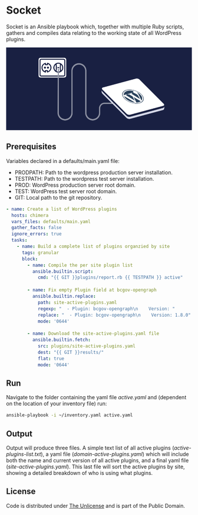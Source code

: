 # Socket

Socket is an Ansible playbook which, together with multiple Ruby scripts, gathers and compiles data relating to the working state of all WordPress plugins.

![Socket](socket.webp)

## Prerequisites

Variables declared in a defaults/main.yaml file:

- PRODPATH: Path to the wordpress production server installation.
- TESTPATH: Path to the wordpress test server installation.
- PROD: WordPress production server root domain.
- TEST: WordPress test server root domain.
- GIT: Local path to the git repository.

```yaml
- name: Create a list of WordPress plugins
  hosts: chimera
  vars_files: defaults/main.yaml
  gather_facts: false
  ignore_errors: true
  tasks:
    - name: Build a complete list of plugins organzied by site
      tags: granular
      block:
        - name: Compile the per site plugin list
          ansible.builtin.script:
            cmd: "{{ GIT }}plugins/report.rb {{ TESTPATH }} active"

        - name: Fix empty Plugin field at bcgov-opengraph
          ansible.builtin.replace:
            path: site-active-plugins.yaml
            regexp: "  - Plugin: bcgov-opengraph\n    Version: "
            replace: "  - Plugin: bcgov-opengraph\n    Version: 1.8.0"
            mode: '0644'

        - name: Download the site-active-plugins.yaml file
          ansible.builtin.fetch:
            src: plugins/site-active-plugins.yaml
            dest: "{{ GIT }}results/"
            flat: true
            mode: '0644'
```

## Run

Navigate to the folder containing the yaml file *active.yaml* and (dependent on the location of your inventory file) run:

```bash
ansible-playbook -i ~/inventory.yaml active.yaml
```

## Output

Output will produce three files. A simple text list of all active plugins (*active-plugins-list.txt*), a yaml file (*domain-active-plugins.yaml*) which will include both the name and current version of all active plugins, and a final yaml file (*site-active-plugins.yaml*). This last file will sort the active plugins by site, showing a detailed breakdown of who is using what plugins.

## License

Code is distributed under [The Unlicense](https://github.com/nausicaan/free/blob/main/LICENSE.md) and is part of the Public Domain.